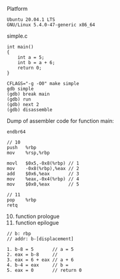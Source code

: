 Platform
```
Ubuntu 20.04.1 LTS 
GNU/Linux 5.4.0-47-generic x86_64
```

simple.c
```
int main()
{
    int a = 5;
    int b = a + 6;
    return 0;
}
```

```
CFLAGS="-g -O0" make simple
gdb simple
(gdb) break main
(gdb) run
(gdb) next 2
(gdb) disassemble
```

Dump of assembler code for function main:
```
endbr64

// 10
push   %rbp
mov    %rsp,%rbp

movl   $0x5,-0x8(%rbp) // 1
mov    -0x8(%rbp),%eax // 2
add    $0x6,%eax       // 3
mov    %eax,-0x4(%rbp) // 4
mov    $0x0,%eax       // 5

// 11
pop    %rbp
retq
```
   
10. function prologue 
11. function epilogue

```
// b: rbp
// addr: b-[displacement]

1. b-8 = 5       // a = 5
2. eax = b-8     // 
3. eax = 6 + eax // a + 6
4. b-4 = eax     // b = 
5. eax = 0       // return 0
```
